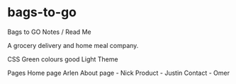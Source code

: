 # bags-to-go

Bags to GO
Notes / Read Me

A grocery delivery and home meal company. 


CSS
Green colours good 
Light Theme

Pages
Home page Arlen
About page - Nick
Product - Justin
Contact - Omer
